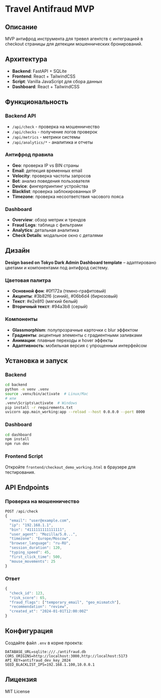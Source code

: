 # Travel Antifraud MVP

## Описание
MVP антифрод инструмента для тревел агентств с интеграцией в checkout страницы для детекции мошеннических бронирований.

## Архитектура
- **Backend**: FastAPI + SQLite
- **Frontend**: React + TailwindCSS
- **Script**: Vanilla JavaScript для сбора данных
- **Dashboard**: React + TailwindCSS

## Функциональность

### Backend API
- `/api/check` - проверка на мошенничество
- `/api/checks` - получение логов проверок
- `/api/metrics` - метрики системы
- `/api/analytics/*` - аналитика и отчеты

### Антифрод правила
- **Geo**: проверка IP vs BIN страны
- **Email**: детекция временных email
- **Velocity**: проверка частоты запросов
- **Bot**: анализ поведения пользователя
- **Device**: фингерпринтинг устройства
- **Blacklist**: проверка заблокированных IP
- **Timezone**: проверка несоответствия часового пояса

### Dashboard
- **Overview**: обзор метрик и трендов
- **Fraud Logs**: таблица с фильтрами
- **Analytics**: детальная аналитика
- **Check Details**: модальное окно с деталями

## Дизайн

**Design based on Tokyo Dark Admin Dashboard template** – адаптировано цветами и компонентами под антифрод систему.

### Цветовая палитра
- **Основной фон**: #0f172a (темно-графитовый)
- **Акценты**: #3b82f6 (синий), #06b6d4 (бирюзовый)
- **Текст**: #e2e8f0 (мягкий белый)
- **Вторичный текст**: #94a3b8 (серый)

### Компоненты
- **Glassmorphism**: полупрозрачные карточки с blur эффектом
- **Градиенты**: акцентные элементы с градиентными заливками
- **Анимации**: плавные переходы и hover эффекты
- **Адаптивность**: мобильная версия с упрощенным интерфейсом

## Установка и запуск

### Backend
```bash
cd backend
python -m venv .venv
source .venv/bin/activate  # Linux/Mac
# или
.venv\Scripts\activate  # Windows
pip install -r requirements.txt
uvicorn app.main_working:app --reload --host 0.0.0.0 --port 8000
```

### Dashboard
```bash
cd dashboard
npm install
npm run dev
```

### Frontend Script
Откройте `frontend/checkout_demo_working.html` в браузере для тестирования.

## API Endpoints

### Проверка на мошенничество
```javascript
POST /api/check
{
  "email": "user@example.com",
  "ip": "192.168.1.1",
  "bin": "4111111111111111",
  "user_agent": "Mozilla/5.0...",
  "timezone": "Europe/Moscow",
  "browser_language": "ru-RU",
  "session_duration": 120,
  "typing_speed": 45,
  "first_click_time": 500,
  "mouse_movements": 25
}
```

### Ответ
```javascript
{
  "check_id": 123,
  "risk_score": 65,
  "fraud_flags": ["temporary_email", "geo_mismatch"],
  "recommendation": "review",
  "created_at": "2024-01-01T12:00:00Z"
}
```

## Конфигурация

Создайте файл `.env` в корне проекта:
```env
DATABASE_URL=sqlite:///./antifraud.db
CORS_ORIGINS=http://localhost:3000,http://localhost:5173
API_KEY=antifraud_dev_key_2024
SEED_BLACKLIST_IPS=192.168.1.100,10.0.0.1
```

## Лицензия
MIT License